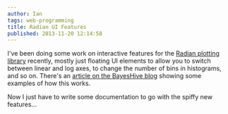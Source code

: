 ```yaml
---
author: Ian
tags: web-programming
title: Radian UI Features
published: 2013-11-20 12:14:58
---
```


I've been doing some work on interactive features for the
[Radian plotting library](http://openbrainsrc.github.io/Radian/)
recently, mostly just floating UI elements to allow you to switch
between linear and log axes, to change the number of bins in
histograms, and so on.  There's an
[article on the BayesHive blog](https://bayeshive.com/blog/12/interactive-plots-with-the-radian-ui)
showing some examples of how this works.

Now I just have to write some documentation to go with the spiffy new
features...